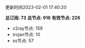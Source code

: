 更新时间2023-02-01 17:40:20

**总订阅: 73**
**总节点: 916**
**有效节点: 226**
- v2ray节点: 159
- trojan节点: 10
- ss节点: 57
